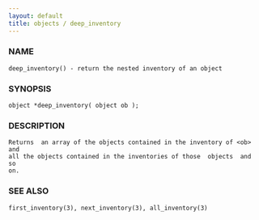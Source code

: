 ```yaml
---
layout: default
title: objects / deep_inventory
---
```






### NAME
    deep_inventory() - return the nested inventory of an object


### SYNOPSIS
    object *deep_inventory( object ob );


### DESCRIPTION
    Returns  an array of the objects contained in the inventory of <ob> and
    all the objects contained in the inventories of those  objects  and  so
    on.


### SEE ALSO
    first_inventory(3), next_inventory(3), all_inventory(3)



